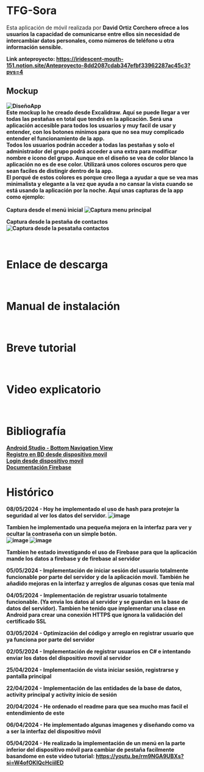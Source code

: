# TFG-Sora
Esta aplicación de móvil realizada por <b>David Ortiz Corchero<b> ofrece a los usuarios la capacidad de comunicarse entre ellos sin necesidad de intercambiar datos personales, 
como números de teléfono u otra información sensible.

Link anteproyecto: https://iridescent-mouth-151.notion.site/Anteproyecto-8dd2087cdab347efbf33962287ac45c3?pvs=4
<br>

<h2>Mockup</h2>

![DiseñoApp](https://github.com/DavidOrtizz/TFG-Sora/assets/116579416/e8ae6ef7-7858-4e31-b624-cc291a6dbc08) <br>
Este mockup lo he creado desde Excalidraw. Aquí se puede llegar a ver todas las pestañas en total que tendrá en la aplicación.
Será una aplicación accesible para todos los usuarios y muy facil de usar y entender, con los botones mínimos para 
que no sea muy complicado entender el funcionamiento de la app. <br>
Todos los usuarios podrán acceder a todas las pestañas y solo el administrador del grupo podrá acceder a una extra para modificar nombre e icono del grupo.
Aunque en el diseño se vea de color blanco la aplicación no es de ese color. Utilizará unos colores oscuros pero que sean faciles de 
distingir dentro de la app. <br>
El porqué de estos colores es porque creo llega a ayudar a que se vea mas minimalista y elegante a la vez que ayuda a no cansar la vista 
cuando se está usando la aplicación por la noche.
Aquí unas capturas de la app como ejemplo: <br>
<br>
<b>Captura desde el menú inicial</b>
![Captura menu principal](https://github.com/DavidOrtizz/TFG-Sora/assets/116579416/08cd5ccf-cb2c-44e0-ba0a-dfbabb37ea28) <br>

<b>Captura desde la pestaña de contactos</b>
![Captura desde la pesataña contactos](https://github.com/DavidOrtizz/TFG-Sora/assets/116579416/f9944380-d312-4a20-87e0-45c0f5a13bcd) <br>




<br>

# Enlace  de descarga

<br>

# Manual de instalación

<br>

# Breve tutorial

<br>

# Video explicatorio

<br>

# Bibliografía
[Android Studio - Bottom Navigation View](https://youtu.be/rm9NGA9UBXs?si=w4DWKEcbEMt41E__) <br>
[Registro en BD desde dispositivo movil](https://youtu.be/-usS3_-zWVg?si=995YbpdDemjoEQG8) <br>
[Login desde dispositivo movil](https://youtu.be/-usS3_-zWVg?si=ftlteZrN1zD8Lrul) <br>
[Documentación Firebase](https://firebase.google.com/docs?hl=es) <br>

# Histórico

08/05/2024 - Hoy he implementado el uso de hash para protejer la seguridad al ver los datos del servidor.
![image](https://github.com/DavidOrtizz/TFG-Sora/assets/116579416/d4a85989-20b1-425f-af0c-749b8ddfe496)

Tambien he implementado una pequeña mejora en la interfaz para ver y ocultar la contraseña con un simple botón. <br>
![image](https://github.com/DavidOrtizz/TFG-Sora/assets/116579416/38d6e888-2500-479b-89c8-d37049b5ce89)
![image](https://github.com/DavidOrtizz/TFG-Sora/assets/116579416/265a2af0-c6cf-4783-92b6-b12f1c7934ea)

Tambien he estado investigando el uso de Firebase para que la aplicación mande los datos a firebase y de firebase al servidor

05/05/2024 - Implementación de iniciar sesión del usuario totalmente funcionable por parte del servidor y de la aplicación movil.
También he añadido mejoras en la interfaz y arreglos de algunas cosas que tenía mal

04/05/2024 - Implementación de registrar usuario totalmente funcionable. (Ya envia los datos al servidor y se guardan en la base de datos del servidor).
Tambien he tenido que implementar una clase en Android para crear una conexión HTTPS que ignora la validación del certificado SSL

03/05/2024 - Optimización del código y arreglo en registrar usuario que ya funciona por parte del servidor

02/05/2024 - Implementación de registrar usuarios en C# e intentando enviar los datos del dispositivo movil al servidor

25/04/2024 - Implementación de vista iniciar sesión, registrarse y pantalla principal

22/04/2024 - Implementación de las entidades de la base de datos, activity principal y activity inicio de sesión

20/04/2024 - He ordenado el readme para que sea mucho mas facil el entendimiento de este

06/04/2024 - He implementado algunas imagenes y diseñando como va a ser la interfaz del dispositivo móvil

05/04/2024 - He realizado la implementación de un menú en la parte inferior del dispositivo móvil para cambiar de pestaña 
facilmente basandome en este video tutorial: https://youtu.be/rm9NGA9UBXs?si=W4ofOKlQcHciilED 
